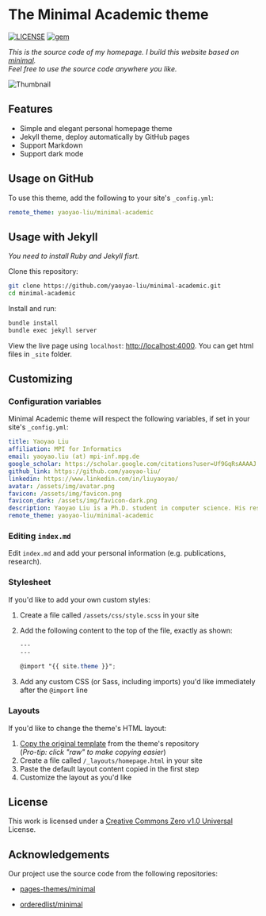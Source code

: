 # The Minimal Academic theme

[![LICENSE](https://img.shields.io/github/license/yaoyao-liu/minimal-academic)](https://github.com/yaoyao-liu/minimal-academic/blob/master/LICENSE)
[![gem](https://img.shields.io/gem/v/jekyll-theme-minimal-academic)](https://rubygems.org/gems/jekyll-theme-minimal-academic)

*This is the source code of my homepage. I build this website based on [minimal](https://github.com/orderedlist/minimal).*
<br>
*Feel free to use the source code anywhere you like.*

![Thumbnail](https://raw.githubusercontent.com/yaoyao-liu/minimal-academic/master/thumbnail.png)

## Features

- Simple and elegant personal homepage theme
- Jekyll theme, deploy automatically by GitHub pages
- Support Markdown 
- Support dark mode

## Usage on GitHub 

To use this theme, add the following to your site's `_config.yml`:

```yaml
remote_theme: yaoyao-liu/minimal-academic
```

## Usage with Jekyll

*You need to install Ruby and Jekyll fisrt.*

Clone this repository:

```bash
git clone https://github.com/yaoyao-liu/minimal-academic.git
cd minimal-academic
```
Install and run:

```bash
bundle install
bundle exec jekyll server
```
View the live page using `localhost`:
<http://localhost:4000>. You can get html files in `_site` folder.

## Customizing

### Configuration variables

Minimal Academic theme will respect the following variables, if set in your site's `_config.yml`:

  ```yaml
  title: Yaoyao Liu
  affiliation: MPI for Informatics
  email: yaoyao.liu (at) mpi-inf.mpg.de
  google_scholar: https://scholar.google.com/citations?user=Uf9GqRsAAAAJ
  github_link: https://github.com/yaoyao-liu/
  linkedin: https://www.linkedin.com/in/liuyaoyao/
  avatar: /assets/img/avatar.png
  favicon: /assets/img/favicon.png
  favicon_dark: /assets/img/favicon-dark.png
  description: Yaoyao Liu is a Ph.D. student in computer science. His research lies in few-shot learning, meta learning, continual learning, and image generation.
  remote_theme: yaoyao-liu/minimal-academic
  ```
### Editing `index.md`

Edit `index.md` and add your personal information (e.g. publications, research).

### Stylesheet

If you'd like to add your own custom styles:

1. Create a file called `/assets/css/style.scss` in your site
2. Add the following content to the top of the file, exactly as shown:

    ```scss
    ---
    ---

    @import "{{ site.theme }}";
    ```
3. Add any custom CSS (or Sass, including imports) you'd like immediately after the `@import` line

### Layouts

If you'd like to change the theme's HTML layout:

1. [Copy the original template](https://github.com/yaoyao-liu/minimal-academic/blob/master/_layouts/homepage.html) from the theme's repository<br />(*Pro-tip: click "raw" to make copying easier*)
2. Create a file called `/_layouts/homepage.html` in your site
3. Paste the default layout content copied in the first step
4. Customize the layout as you'd like

## License

This work is licensed under a [Creative Commons Zero v1.0 Universal](https://github.com/yaoyao-liu/minimal-academic/blob/master/LICENSE) License.

## Acknowledgements

Our project use the source code from the following repositories:

* [pages-themes/minimal](https://github.com/pages-themes/minimal)

* [orderedlist/minimal](https://github.com/orderedlist/minimal)
